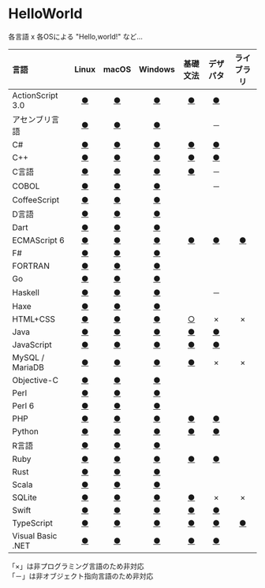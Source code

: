 # HelloWorld
各言語 x 各OSによる "Hello,world!" など...

|言語|Linux|macOS|Windows|基礎文法|デザパタ|ライブラリ|
|:--|:--:|:--:|:--:|:--:|:--:|:--:|
|ActionScript 3.0|[●](https://github.com/TakashiNishimura/HelloWorld/tree/master/languages/ActionScript/ActionScript_linux.md)|[●](https://github.com/TakashiNishimura/HelloWorld/tree/master/languages/ActionScript/ActionScript_mac.md)|[●](https://github.com/TakashiNishimura/HelloWorld/blob/master/languages/ActionScript/ActionScript_win.md)|[●](https://github.com/TakashiNishimura/HelloWorld/blob/master/languages/ActionScript/ActionScript_reference.md)|[●](https://github.com/TakashiNishimura/HelloWorld/blob/master/languages/ActionScript/ActionScript_pattern.md)||
|アセンブリ言語|[●](https://github.com/TakashiNishimura/HelloWorld/tree/master/languages/Assembly/Assembly_linux.md)|[●](https://github.com/TakashiNishimura/HelloWorld/tree/master/languages/Assembly/Assembly_mac.md)|[●](https://github.com/TakashiNishimura/HelloWorld/tree/master/languages/Assembly/Assembly_win.md)||－||
|C#|[●](https://github.com/TakashiNishimura/HelloWorld/blob/master/languages/C%23/C%23_linux.md)|[●](https://github.com/TakashiNishimura/HelloWorld/blob/master/languages/C%23/C%23_mac.md)|[●](https://github.com/TakashiNishimura/HelloWorld/blob/master/languages/C%23/C%23_win.md)|[●](https://github.com/TakashiNishimura/HelloWorld/blob/master/languages/C%23/C%23_reference.md)|[●](https://github.com/TakashiNishimura/HelloWorld/blob/master/languages/C%23/C%23_pattern.md)||
|C++|[●](https://github.com/TakashiNishimura/HelloWorld/blob/master/languages/C%2B%2B/C%2B%2B_linux.md)|[●](https://github.com/TakashiNishimura/HelloWorld/blob/master/languages/C%2B%2B/C%2B%2B_mac.md)|[●](https://github.com/TakashiNishimura/HelloWorld/blob/master/languages/C%2B%2B/C%2B%2B_win.md)|[●](https://github.com/TakashiNishimura/HelloWorld/blob/master/languages/C%2B%2B/C%2B%2B_reference.md)|[●](https://github.com/TakashiNishimura/HelloWorld/blob/master/languages/C%2B%2B/C%2B%2B_pattern.md)||
|C言語|[●](https://github.com/TakashiNishimura/HelloWorld/blob/master/languages/C/C_linux.md)|[●](https://github.com/TakashiNishimura/HelloWorld/blob/master/languages/C/C_mac.md)|[●](https://github.com/TakashiNishimura/HelloWorld/blob/master/languages/C/C_win.md)|[●](https://github.com/TakashiNishimura/HelloWorld/blob/master/languages/C/C_reference.md)|－||
|COBOL|[●](https://github.com/TakashiNishimura/HelloWorld/blob/master/languages/COBOL/COBOL_linux.md)|[●](https://github.com/TakashiNishimura/HelloWorld/blob/master/languages/COBOL/COBOL_mac.md)|[●](https://github.com/TakashiNishimura/HelloWorld/blob/master/languages/COBOL/COBOL_win.md)||－||
|CoffeeScript|[●](https://github.com/TakashiNishimura/HelloWorld/blob/master/languages/CoffeeScript/CoffeeScript_linux.md)|[●](https://github.com/TakashiNishimura/HelloWorld/blob/master/languages/CoffeeScript/CoffeeScript_mac.md)|[●](https://github.com/TakashiNishimura/HelloWorld/blob/master/languages/CoffeeScript/CoffeeScript_win.md)||||
|D言語|[●](https://github.com/TakashiNishimura/HelloWorld/blob/master/languages/D/D_linux.md)|[●](https://github.com/TakashiNishimura/HelloWorld/blob/master/languages/D/D_mac.md)|[●](https://github.com/TakashiNishimura/HelloWorld/blob/master/languages/D/D_win.md)||||
|Dart|[●](https://github.com/TakashiNishimura/HelloWorld/blob/master/languages/Dart/Dart_linux.md)|[●](https://github.com/TakashiNishimura/HelloWorld/blob/master/languages/Dart/Dart_mac.md)|[●](https://github.com/TakashiNishimura/HelloWorld/blob/master/languages/Dart/Dart_win.md)||||
|ECMAScript 6|[●](https://github.com/TakashiNishimura/HelloWorld/blob/master/languages/ECMAScript6/ECMAScript6_linux.md)|[●](https://github.com/TakashiNishimura/HelloWorld/blob/master/languages/ECMAScript6/ECMAScript6_mac.md)|[●](https://github.com/TakashiNishimura/HelloWorld/blob/master/languages/ECMAScript6/ECMAScript6_win.md)|[●](https://github.com/TakashiNishimura/HelloWorld/blob/master/languages/ECMAScript6/ECMAScript6_reference.md)|[●](https://github.com/TakashiNishimura/HelloWorld/blob/master/languages/ECMAScript6/ECMAScript6_pattern.md)|[●](https://github.com/TakashiNishimura/ToileJS)|
|F#|[●](https://github.com/TakashiNishimura/HelloWorld/blob/master/languages/F%23/F%23_linux.md)|[●](https://github.com/TakashiNishimura/HelloWorld/blob/master/languages/F%23/F%23_mac.md)|[●](https://github.com/TakashiNishimura/HelloWorld/blob/master/languages/F%23/F%23_win.md)||||
|FORTRAN|[●](https://github.com/TakashiNishimura/HelloWorld/blob/master/languages/FORTRAN/FORTRAN_linux.md)|[●](https://github.com/TakashiNishimura/HelloWorld/blob/master/languages/FORTRAN/FORTRAN_mac.md)|[●](https://github.com/TakashiNishimura/HelloWorld/blob/master/languages/FORTRAN/FORTRAN_win.md)||||
|Go|[●](https://github.com/TakashiNishimura/HelloWorld/blob/master/languages/Go/Go_linux.md)|[●](https://github.com/TakashiNishimura/HelloWorld/blob/master/languages/Go/Go_mac.md)|[●](https://github.com/TakashiNishimura/HelloWorld/blob/master/languages/Go/Go_win.md)||||
|Haskell|[●](https://github.com/TakashiNishimura/HelloWorld/blob/master/languages/Haskell/Haskell_linux.md)|[●](https://github.com/TakashiNishimura/HelloWorld/blob/master/languages/Haskell/Haskell_mac.md)|[●](https://github.com/TakashiNishimura/HelloWorld/blob/master/languages/Haskell/Haskell_win.md)||－||
|Haxe|[●](https://github.com/TakashiNishimura/HelloWorld/blob/master/languages/Haxe/Haxe_linux.md)|[●](https://github.com/TakashiNishimura/HelloWorld/blob/master/languages/Haxe/Haxe_mac.md)|[●](https://github.com/TakashiNishimura/HelloWorld/blob/master/languages/Haxe/Haxe_win.md)||||
|HTML+CSS|[●](https://github.com/TakashiNishimura/HelloWorld/blob/master/languages/HTML/HTML_linux.md)|[●](https://github.com/TakashiNishimura/HelloWorld/blob/master/languages/HTML/HTML_mac.md)|[●](https://github.com/TakashiNishimura/HelloWorld/blob/master/languages/HTML/HTML_win.md)|[○](https://github.com/TakashiNishimura/HelloWorld/blob/master/languages/HTML/HTML_reference.md)|×|×|
|Java|[●](https://github.com/TakashiNishimura/HelloWorld/blob/master/languages/Java/Java_linux.md)|[●](https://github.com/TakashiNishimura/HelloWorld/blob/master/languages/Java/Java_mac.md)|[●](https://github.com/TakashiNishimura/HelloWorld/blob/master/languages/Java/Java_win.md)|[●](https://github.com/TakashiNishimura/HelloWorld/blob/master/languages/Java/Java_reference.md)|[●](https://github.com/TakashiNishimura/HelloWorld/blob/master/languages/Java/Java_pattern.md)||
|JavaScript|[●](https://github.com/TakashiNishimura/HelloWorld/blob/master/languages/JavaScript/JavaScript_linux.md)|[●](https://github.com/TakashiNishimura/HelloWorld/blob/master/languages/JavaScript/JavaScript_mac.md)|[●](https://github.com/TakashiNishimura/HelloWorld/blob/master/languages/JavaScript/JavaScript_win.md)|[●](https://github.com/TakashiNishimura/HelloWorld/blob/master/languages/JavaScript/JavaScript_reference.md)|[●](https://github.com/TakashiNishimura/HelloWorld/blob/master/languages/JavaScript/JavaScript_pattern.md)||
|MySQL / MariaDB|[●](https://github.com/TakashiNishimura/HelloWorld/blob/master/languages/MySQL/MySQL_linux.md)|[●](https://github.com/TakashiNishimura/HelloWorld/blob/master/languages/MySQL/MySQL_mac.md)|[●](https://github.com/TakashiNishimura/HelloWorld/blob/master/languages/MySQL/MySQL_win.md)|[●](https://github.com/TakashiNishimura/HelloWorld/blob/master/languages/MySQL/MySQL_reference.md)|×|×|
|Objective-C|[●](https://github.com/TakashiNishimura/HelloWorld/blob/master/languages/ObjectiveC/ObjectiveC_linux.md)|[●](https://github.com/TakashiNishimura/HelloWorld/blob/master/languages/ObjectiveC/ObjectiveC_mac.md)|[●](https://github.com/TakashiNishimura/HelloWorld/blob/master/languages/ObjectiveC/ObjectiveC_win.md)||||
|Perl|[●](https://github.com/TakashiNishimura/HelloWorld/blob/master/languages/Perl/Perl_linux.md)|[●](https://github.com/TakashiNishimura/HelloWorld/blob/master/languages/Perl/Perl_mac.md)|[●](https://github.com/TakashiNishimura/HelloWorld/blob/master/languages/Perl/Perl_win.md)||||
|Perl 6|[●](https://github.com/TakashiNishimura/HelloWorld/blob/master/languages/Perl6/Perl6_linux.md)|[●](https://github.com/TakashiNishimura/HelloWorld/blob/master/languages/Perl6/Perl6_mac.md)|[●](https://github.com/TakashiNishimura/HelloWorld/blob/master/languages/Perl6/Perl6_win.md)||||
|PHP|[●](https://github.com/TakashiNishimura/HelloWorld/blob/master/languages/PHP/PHP_linux.md)|[●](https://github.com/TakashiNishimura/HelloWorld/blob/master/languages/PHP/PHP_mac.md)|[●](https://github.com/TakashiNishimura/HelloWorld/blob/master/languages/PHP/PHP_win.md)|[●](https://github.com/TakashiNishimura/HelloWorld/blob/master/languages/PHP/PHP_reference.md)|[●](https://github.com/TakashiNishimura/HelloWorld/blob/master/languages/PHP/PHP_pattern.md)||
|Python|[●](https://github.com/TakashiNishimura/HelloWorld/blob/master/languages/Python/Python_linux.md)|[●](https://github.com/TakashiNishimura/HelloWorld/blob/master/languages/Python/Python_mac.md)|[●](https://github.com/TakashiNishimura/HelloWorld/blob/master/languages/Python/Python_win.md)|[●](https://github.com/TakashiNishimura/HelloWorld/blob/master/languages/Python/Python_reference.md)|[●](https://github.com/TakashiNishimura/HelloWorld/blob/master/languages/Python/Python_pattern.md)||
|R言語|[●](https://github.com/TakashiNishimura/HelloWorld/blob/master/languages/R/R_linux.md)|[●](https://github.com/TakashiNishimura/HelloWorld/blob/master/languages/R/R_mac.md)|[●](https://github.com/TakashiNishimura/HelloWorld/blob/master/languages/R/R_win.md)||||
|Ruby|[●](https://github.com/TakashiNishimura/HelloWorld/blob/master/languages/Ruby/Ruby_linux.md)|[●](https://github.com/TakashiNishimura/HelloWorld/blob/master/languages/Ruby/Ruby_mac.md)|[●](https://github.com/TakashiNishimura/HelloWorld/blob/master/languages/Ruby/Ruby_win.md)|[●](https://github.com/TakashiNishimura/HelloWorld/blob/master/languages/Ruby/Ruby_reference.md)|[●](https://github.com/TakashiNishimura/HelloWorld/blob/master/languages/Ruby/Ruby_pattern.md)||
|Rust|[●](https://github.com/TakashiNishimura/HelloWorld/blob/master/languages/Rust/Rust_linux.md)|[●](https://github.com/TakashiNishimura/HelloWorld/blob/master/languages/Rust/Rust_mac.md)|[●](https://github.com/TakashiNishimura/HelloWorld/blob/master/languages/Rust/Rust_win.md)||||
|Scala|[●](https://github.com/TakashiNishimura/HelloWorld/blob/master/languages/Scala/Scala_linux.md)|[●](https://github.com/TakashiNishimura/HelloWorld/blob/master/languages/Scala/Scala_mac.md)|[●](https://github.com/TakashiNishimura/HelloWorld/blob/master/languages/Scala/Scala_win.md)||||
|SQLite|[●](https://github.com/TakashiNishimura/HelloWorld/blob/master/languages/SQLite/SQLite_linux.md)|[●](https://github.com/TakashiNishimura/HelloWorld/blob/master/languages/SQLite/SQLite_mac.md)|[●](https://github.com/TakashiNishimura/HelloWorld/blob/master/languages/SQLite/SQLite_win.md)|[●](https://github.com/TakashiNishimura/HelloWorld/blob/master/languages/SQLite/SQLite_reference.md)|×|×|
|Swift|[●](https://github.com/TakashiNishimura/HelloWorld/blob/master/languages/Swift/Swift_linux.md)|[●](https://github.com/TakashiNishimura/HelloWorld/blob/master/languages/Swift/Swift_mac.md)|[●](https://github.com/TakashiNishimura/HelloWorld/blob/master/languages/Swift/Swift_win.md)|[●](https://github.com/TakashiNishimura/HelloWorld/blob/master/languages/Swift/Swift_reference.md)|[●](https://github.com/TakashiNishimura/HelloWorld/blob/master/languages/Swift/Swift_pattern.md)||
|TypeScript|[●](https://github.com/TakashiNishimura/HelloWorld/blob/master/languages/TypeScript/TypeScript_linux.md)|[●](https://github.com/TakashiNishimura/HelloWorld/blob/master/languages/TypeScript/TypeScript_mac.md)|[●](https://github.com/TakashiNishimura/HelloWorld/blob/master/languages/TypeScript/TypeScript_win.md)|[●](https://github.com/TakashiNishimura/HelloWorld/blob/master/languages/TypeScript/TypeScript_reference.md)|[●](https://github.com/TakashiNishimura/HelloWorld/blob/master/languages/TypeScript/TypeScript_pattern.md)|[●](https://github.com/TakashiNishimura/ToileJS/tree/master/old)|
|Visual Basic .NET|[●](https://github.com/TakashiNishimura/HelloWorld/blob/master/languages/VisualBasic/VisualBasic_linux.md)|[●](https://github.com/TakashiNishimura/HelloWorld/blob/master/languages/VisualBasic/VisualBasic_mac.md)|[●](https://github.com/TakashiNishimura/HelloWorld/blob/master/languages/VisualBasic/VisualBasic_win.md)|[●](https://github.com/TakashiNishimura/HelloWorld/blob/master/languages/VisualBasic/VisualBasic_reference.md)|[●](https://github.com/TakashiNishimura/HelloWorld/blob/master/languages/VisualBasic/VisualBasic_pattern.md)||

「×」は非プログラミング言語のため非対応  
「－」は非オブジェクト指向言語のため非対応